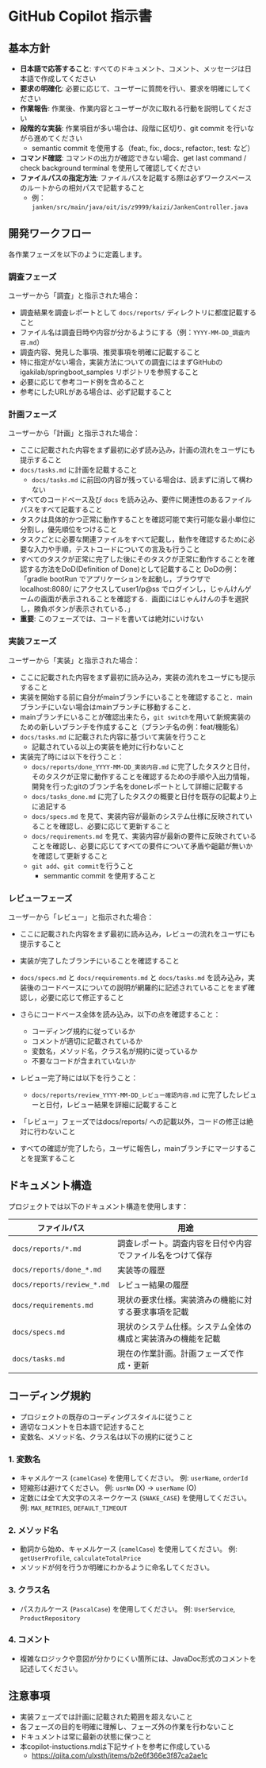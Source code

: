 # GitHub Copilot 指示書

## 基本方針

- **日本語で応答すること**: すべてのドキュメント、コメント、メッセージは日本語で作成してください
- **要求の明確化**: 必要に応じて、ユーザーに質問を行い、要求を明確にしてください
- **作業報告**: 作業後、作業内容とユーザーが次に取れる行動を説明してください
- **段階的な実装**: 作業項目が多い場合は、段階に区切り、git commit を行いながら進めてください
  - semantic commit を使用する（feat:, fix:, docs:, refactor:, test: など）
- **コマンド確認**: コマンドの出力が確認できない場合、get last command / check background terminal を使用して確認してください
- **ファイルパスの指定方法**: ファイルパスを記載する際は必ずワークスペースのルートからの相対パスで記載すること
  - 例：`janken/src/main/java/oit/is/z9999/kaizi/JankenController.java`

## 開発ワークフロー

各作業フェーズを以下のように定義します。

### 調査フェーズ

ユーザーから「調査」と指示された場合：

- 調査結果を調査レポートとして `docs/reports/` ディレクトリに都度記載すること
- ファイル名は調査日時や内容が分かるようにする（例：`YYYY-MM-DD_調査内容.md`）
- 調査内容、発見した事項、推奨事項を明確に記載すること
- 特に指定がない場合，実装方法についての調査にはまずGitHubの igakilab/springboot_samples リポジトリを参照すること
- 必要に応じて参考コード例を含めること
- 参考にしたURLがある場合は、必ず記載すること

### 計画フェーズ

ユーザーから「計画」と指示された場合：

- ここに記載された内容をまず最初に必ず読み込み，計画の流れをユーザにも提示すること
- `docs/tasks.md` に計画を記載すること
  - `docs/tasks.md` に前回の内容が残っている場合は、読まずに消して構わない
- すべてのコードベース及び `docs` を読み込み、要件に関連性のあるファイルパスをすべて記載すること
- タスクは具体的かつ正常に動作することを確認可能で実行可能な最小単位に分割し，優先順位をつけること
- タスクごとに必要な関連ファイルをすべて記載し，動作を確認するために必要な入力や手順，テストコードについての言及も行うこと
- すべてのタスクが正常に完了した後にそのタスクが正常に動作することを確認する方法をDoD(Definition of Done)として記載すること
  DoDの例：「gradle bootRun でアプリケーションを起動し，ブラウザで localhost:8080/ にアクセスしてuser1/p@ss でログインし，じゃんけんゲームの画面が表示されることを確認する．画面にはじゃんけんの手を選択し，勝負ボタンが表示されている．」
- **重要**: このフェーズでは、コードを書いては絶対にいけない

### 実装フェーズ

ユーザーから「実装」と指示された場合：

- ここに記載された内容をまず最初に読み込み，実装の流れをユーザにも提示すること
- 実装を開始する前に自分がmainブランチにいることを確認すること．mainブランチにいない場合はmainブランチに移動すること．
- mainブランチにいることが確認出来たら，`git switch`を用いて新規実装のための新しいブランチを作成すること（ブランチ名の例：feat/機能名）
- `docs/tasks.md` に記載された内容に基づいて実装を行うこと
  - 記載されている以上の実装を絶対に行わないこと
- 実装完了時には以下を行うこと：
  - `docs/reports/done_YYYY-MM-DD_実装内容.md` に完了したタスクと日付，そのタスクが正常に動作することを確認するための手順や入出力情報，開発を行ったgitのブランチ名をdoneレポートとして詳細に記載する
  - `docs/tasks_done.md` に完了したタスクの概要と日付を既存の記載より上に追記する
  - `docs/specs.md` を見て、実装内容が最新のシステム仕様に反映されていることを確認し、必要に応じて更新すること
  - `docs/requirements.md` を見て、実装内容が最新の要件に反映されていることを確認し、必要に応じてすべての要件について矛盾や齟齬が無いかを確認して更新すること
  - `git add`、`git commit`を行うこと
    - semmantic commit を使用すること

### レビューフェーズ

ユーザーから「レビュー」と指示された場合：

- ここに記載された内容をまず最初に読み込み，レビューの流れをユーザにも提示すること
- 実装が完了したブランチにいることを確認すること
- `docs/specs.md` と  `docs/requirements.md` と `docs/tasks.md` を読み込み，実装後のコードベースについての説明が網羅的に記述されていることをまず確認し，必要に応じて修正すること
- さらにコードベース全体を読み込み，以下の点を確認すること：
  - コーディング規約に従っているか
  - コメントが適切に記載されているか
  - 変数名，メソッド名，クラス名が規約に従っているか
  - 不要なコードが含まれていないか
- レビュー完了時には以下を行うこと：
  - `docs/reports/review_YYYY-MM-DD_レビュー確認内容.md` に完了したレビューと日付，レビュー結果を詳細に記載すること
- 「レビュー」フェーズではdocs/reports/ への記載以外，コードの修正は絶対に行わないこと

- すべての確認が完了したら，ユーザに報告し，mainブランチにマージすることを提案すること

## ドキュメント構造

プロジェクトでは以下のドキュメント構造を使用します：

| ファイルパス | 用途 |
|------------|------|
| `docs/reports/*.md` | 調査レポート。調査内容を日付や内容でファイル名をつけて保存 |
| `docs/reports/done_*.md` | 実装等の履歴 |
| `docs/reports/review_*.md` | レビュー結果の履歴 |
| `docs/requirements.md` | 現状の要求仕様。実装済みの機能に対する要求事項を記載 |
| `docs/specs.md` | 現状のシステム仕様。システム全体の構成と実装済みの機能を記載 |
| `docs/tasks.md` | 現在の作業計画。計画フェーズで作成・更新 |

## コーディング規約

- プロジェクトの既存のコーディングスタイルに従うこと
- 適切なコメントを日本語で記述すること
- 変数名、メソッド名、クラス名は以下の規約に従うこと

### 1. 変数名

* キャメルケース (`camelCase`) を使用してください。
例: `userName`, `orderId`
* 短縮形は避けてください。
例: `usrNm` (X) -> `userName` (O)
* 定数には全て大文字のスネークケース (`SNAKE_CASE`) を使用してください。
例: `MAX_RETRIES`, `DEFAULT_TIMEOUT`

### 2. メソッド名

* 動詞から始め、キャメルケース (`camelCase`) を使用してください。
例: `getUserProfile`, `calculateTotalPrice`
* メソッドが何を行うか明確にわかるように命名してください。

### 3. クラス名

* パスカルケース (`PascalCase`) を使用してください。
例: `UserService`, `ProductRepository`

### 4. コメント

* 複雑なロジックや意図が分かりにくい箇所には、JavaDoc形式のコメントを記述してください。

## 注意事項

- 実装フェーズでは計画に記載された範囲を超えないこと
- 各フェーズの目的を明確に理解し、フェーズ外の作業を行わないこと
- ドキュメントは常に最新の状態に保つこと
- 本copilot-instuctions.mdは下記サイトを参考に作成している
  - https://qiita.com/ulxsth/items/b2e6f366e3f87ca2ae1c
